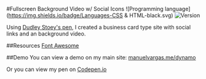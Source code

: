 #Fullscreen Background Video w/ Social Icons
![Programming language](https://img.shields.io/badge/Languages-CSS & HTML-black.svg)
![Version](https://img.shields.io/badge/Version-v1.1-blue.svg)

Using [Dudley Stoey's pen](http://codepen.io/dudleystorey/pen/knqyK), I created a business card type site with social links and an background video.

##Resources
[Font Awesome](https://fortawesome.github.io/Font-Awesome/)

##Demo
You can view a demo on my main site: [manuelvargas.me/dynamo](http://manuelvargas.me/dynamo)


Or you can view my pen on [Codepen.io](http://codepen.io/manuelvargas1251/pen/mPJbbM)